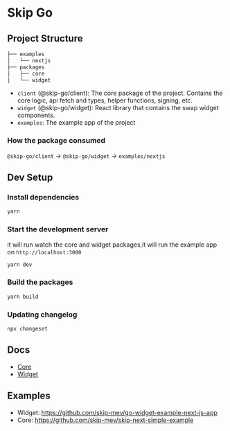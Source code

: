 # Skip Go

## Project Structure

```sh
├── examples
│   └── nextjs
├── packages
│   ├── core
│   └── widget
```

- `client` (@skip-go/client): The core package of the project. Contains the core logic, api fetch and types, helper functions, signing, etc.
- `widget` (@skip-go/widget): React library that contains the swap widget components.
- `examples`: The example app of the project

### How the package consumed

`@skip-go/client` -> `@skip-go/widget` -> `examples/nextjs`

## Dev Setup

### Install dependencies

```bash
yarn
```

### Start the development server

it will run watch the core and widget packages,it will run the example app on `http://localhost:3000`

```bash
yarn dev
```

### Build the packages

```bash
yarn build
```

### Updating changelog

```
npx changeset
```

## Docs

- [Core](./packages/core/README.md)
- [Widget](./packages/widget/README.md)

## Examples

- Widget: https://github.com/skip-mev/go-widget-example-next-js-app
- Core: https://github.com/skip-mev/skip-next-simple-example
